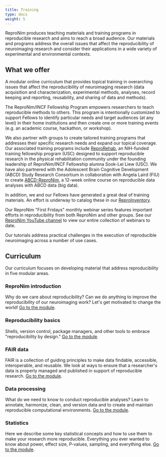```yaml
---
title: Training
type: docs
weight: 5 
---
```


ReproNim produces teaching materials and training programs in reproducible research and aims to reach a broad audience.  Our materials and programs address the overall issues that affect the reproducibility of neuroimaging research and consider their applications in a wide variety of experimental and environmental contexts.

## What we offer
 
A modular online curriculum that provides topical training in overarching issues that affect the reproducibility of neuroimaging research (data acquisition and characterization, experimental methods, analyses, record keeping and reporting, reusability, and sharing of data and methods).
 
The ReproNim/INCF Fellowship Program empowers researchers to teach reproducible methods to others.
This program is intentionally customized to support Fellows to identify particular needs and target audiences (at any level) in their home institutions and then create one or more training events (e.g. an academic course, hackathon, or workshop).
 
We also partner with groups to create tailored training programs that addresses their specific research needs and expand our topical coverage.
Our associated training programs include [ReproRehab](https://www.reprorehab.usc.edu/), an NIH-funded training fellowship program (USC) designed to support reproducible research in the physical rehabilitation community under the founding leadership of ReproNim/INCF Fellowship alumna Sook-Lei Liew (USC).
We have also partnered with the Adolescent Brain Cognitive Development (ABCD) Study Research Consortium in collaboration with Angela Laird (FIU) to create [ABCD-ReproNim](https://www.abcd-repronim.org/), a 12-week online course on reproducible data analyses with ABCD data (big data).
 
In addition, we and our Fellows have generated a great deal of training materials.  An effort is underway to catalog these in our [ReproInventory](https://repronim.org/ReproInventory/).
 
Our ReproNim "First Fridays" monthly webinar series features important efforts in reproducibility from both ReproNim and other groups. See our [ReproNim YouTube channel](https://www.youtube.com/channel/UCGX2sXmEgDuUGWHDSiT1NdQ/videos) to view our entire collection of webinars to date.
 
Our tutorials address practical challenges in the execution of reproducible neuroimaging across a number of use cases.

## Curriculum

Our curriculum focuses on developing material that address reproducibility in five modular areas.

### ReproNim introduction

Why do we care about reproducibility? Can we do anything to improve the reproducibility of our neuroimaging work? Let's get motivated to change the world!  [Go to the module](http://www.repronim.org/module-intro/).

### Reproducibility basics

Shells, version control, package managers, and other tools to embrace "reproducibility by design." [Go to the module](http://www.repronim.org/module-reproducible-basics/).

### FAIR data

FAIR is a collection of guiding principles to make data findable, accessible, interoperable, and reusable. We look at ways to ensure that a researcher's data is properly managed and published in support of reproducible research.  [Go to the module](http://www.repronim.org/module-FAIR-data/).

### Data processing

What do we need to know to conduct reproducible analyses? Learn to annotate, harmonize, clean, and version data and to create and maintain reproducible computational environments.  [Go to the module](http://www.repronim.org/module-dataprocessing/).

### Statistics

Here we describe some key statistical concepts and how to use them to make your research more reproducible. Everything you ever wanted to know about power, effect size, P-values, sampling, and everything else.  [Go to the module](http://www.repronim.org/module-stats/).
